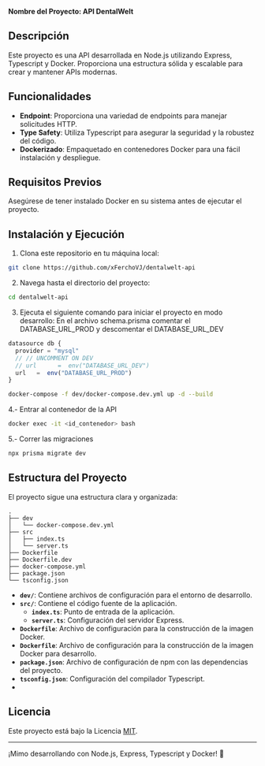 **Nombre del Proyecto: API DentalWelt**

## Descripción

Este proyecto es una API desarrollada en Node.js utilizando Express, Typescript y Docker. Proporciona una estructura sólida y escalable para crear y mantener APIs modernas.

## Funcionalidades

- **Endpoint**: Proporciona una variedad de endpoints para manejar solicitudes HTTP.
- **Type Safety**: Utiliza Typescript para asegurar la seguridad y la robustez del código.
- **Dockerizado**: Empaquetado en contenedores Docker para una fácil instalación y despliegue.

## Requisitos Previos

Asegúrese de tener instalado Docker en su sistema antes de ejecutar el proyecto.

## Instalación y Ejecución

1. Clona este repositorio en tu máquina local:

```bash
git clone https://github.com/xFerchoVJ/dentalwelt-api
```

2. Navega hasta el directorio del proyecto:

```bash
cd dentalwelt-api
```

3. Ejecuta el siguiente comando para iniciar el proyecto en modo desarrollo:
En el archivo schema.prisma comentar el DATABASE_URL_PROD y descomentar el DATABASE_URL_DEV
```js
datasource db {
  provider = "mysql"
  // // UNCOMMENT ON DEV
  // url      =  env("DATABASE_URL_DEV")
  url   =  env("DATABASE_URL_PROD")
}
```

```bash
docker-compose -f dev/docker-compose.dev.yml up -d --build
```

4.- Entrar al contenedor de la API

```bash
docker exec -it <id_contenedor> bash
```
5.- Correr las migraciones

```bash
npx prisma migrate dev
```

## Estructura del Proyecto

El proyecto sigue una estructura clara y organizada:

```
.
├── dev
│   └── docker-compose.dev.yml
├── src
│   ├── index.ts
│   └── server.ts
├── Dockerfile
├── Dockerfile.dev
├── docker-compose.yml
├── package.json
└── tsconfig.json
```

- **`dev/`**: Contiene archivos de configuración para el entorno de desarrollo.
- **`src/`**: Contiene el código fuente de la aplicación.
  - **`index.ts`**: Punto de entrada de la aplicación.
  - **`server.ts`**: Configuración del servidor Express.
- **`Dockerfile`**: Archivo de configuración para la construcción de la imagen Docker.
- **`Dockerfile`**: Archivo de configuración para la construcción de la imagen Docker para desarrollo.
- **`package.json`**: Archivo de configuración de npm con las dependencias del proyecto.
- **`tsconfig.json`**: Configuración del compilador Typescript.
- 
## Licencia

Este proyecto está bajo la Licencia [MIT](https://opensource.org/licenses/MIT).

---

¡Mimo desarrollando con Node.js, Express, Typescript y Docker! 🚀
